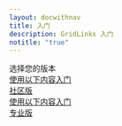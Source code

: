 ```yaml
---
layout: docwithnav
title: 入门
description: GridLinks 入门
notitle: "true"
---
```


<div class="getting-started-title">选择您的版本</div>
<div class="getting-started-content row justify-content-center">
    <a class="getting-started-card col-md-6 col-lg-6 col-xl-6 mb-4" href="/docs/getting-started-guides/helloworld/">
        <div class="getting-started-square">
            <div class="getting-started-logo-container ce">
                <div class="getting-started-logo"></div>
            </div>
            <div class="getting-started-text">
                <div class="getting-started-with">
                    使用以下内容入门
                </div>
                <div class="getting-started-product">
                    社区版
                </div>
            </div>
        </div>    
    </a>
    <a class="getting-started-card col-md-6 col-lg-6 col-xl-6" href="/docs/getting-started-guides/helloworld-pe/">
        <div class="getting-started-square">
            <div class="getting-started-logo-container pe">
                <div class="getting-started-logo"></div>
            </div>
            <div class="getting-started-text">
                <div class="getting-started-with">
                    使用以下内容入门
                </div>
                <div class="getting-started-product">
                    专业版
                </div>
            </div>
        </div>
    </a>
</div>